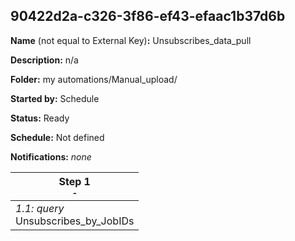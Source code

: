 ## 90422d2a-c326-3f86-ef43-efaac1b37d6b

**Name** (not equal to External Key)**:** Unsubscribes_data_pull

**Description:** n/a

**Folder:** my automations/Manual_upload/

**Started by:** Schedule

**Status:** Ready

**Schedule:** Not defined

**Notifications:** _none_


| Step 1<br>_<small>-</small>_ |
| --- |
| _1.1: query_<br>Unsubscribes_by_JobIDs |

